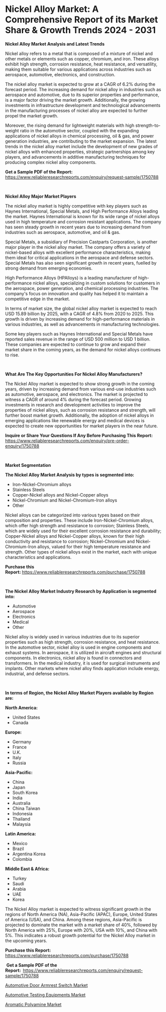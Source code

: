 <p><h1>Nickel Alloy Market: A Comprehensive Report of its Market Share & Growth Trends 2024 - 2031</h1></p><p><strong>Nickel Alloy Market Analysis and Latest Trends</strong></p>
<p><p>Nickel alloy refers to a metal that is composed of a mixture of nickel and other metals or elements such as copper, chromium, and iron. These alloys exhibit high strength, corrosion resistance, heat resistance, and versatility, making them suitable for various applications across industries such as aerospace, automotive, electronics, and construction.</p><p>The nickel alloy market is expected to grow at a CAGR of 6.2% during the forecast period. The increasing demand for nickel alloy in industries such as aerospace and automotive, due to its superior properties and performance, is a major factor driving the market growth. Additionally, the growing investments in infrastructure development and technological advancements in the manufacturing processes of nickel alloy are expected to further propel the market growth.</p><p>Moreover, the rising demand for lightweight materials with high strength-to-weight ratio in the automotive sector, coupled with the expanding applications of nickel alloys in chemical processing, oil & gas, and power generation industries, are contributing to the market expansion. The latest trends in the nickel alloy market include the development of new grades of nickel alloys with enhanced properties, strategic partnerships among key players, and advancements in additive manufacturing techniques for producing complex nickel alloy components.</p></p>
<p><strong>Get a Sample PDF of the Report:&nbsp;</strong> <a href="https://www.reliableresearchreports.com/enquiry/request-sample/1750788">https://www.reliableresearchreports.com/enquiry/request-sample/1750788</a></p>
<p>&nbsp;</p>
<p><strong>Nickel Alloy Major Market Players</strong></p>
<p><p>The nickel alloy market is highly competitive with key players such as Haynes International, Special Metals, and High Performance Alloys leading the market. Haynes International is known for its wide range of nickel alloys used in high temperature and corrosion resistant applications. The company has seen steady growth in recent years due to increasing demand from industries such as aerospace, automotive, and oil & gas.</p><p>Special Metals, a subsidiary of Precision Castparts Corporation, is another major player in the nickel alloy market. The company offers a variety of nickel-based alloys with excellent performance characteristics, making them ideal for critical applications in the aerospace and defense sectors. Special Metals has also seen significant growth in recent years, fuelled by strong demand from emerging economies.</p><p>High Performance Alloys (HPAlloys) is a leading manufacturer of high-performance nickel alloys, specializing in custom solutions for customers in the aerospace, power generation, and chemical processing industries. The company's focus on innovation and quality has helped it to maintain a competitive edge in the market.</p><p>In terms of market size, the global nickel alloy market is expected to reach USD 15.89 billion by 2025, with a CAGR of 4.8% from 2020 to 2025. This growth is driven by increasing demand for high-performance materials in various industries, as well as advancements in manufacturing technologies.</p><p>Some key players such as Haynes International and Special Metals have reported sales revenue in the range of USD 500 million to USD 1 billion. These companies are expected to continue to grow and expand their market share in the coming years, as the demand for nickel alloys continues to rise.</p></p>
<p>&nbsp;</p>
<p><strong>What Are The Key Opportunities For Nickel Alloy Manufacturers?</strong></p>
<p><p>The Nickel Alloy market is expected to show strong growth in the coming years, driven by increasing demand from various end-use industries such as automotive, aerospace, and electronics. The market is projected to witness a CAGR of around 4% during the forecast period. Growing investments in research and development activities to improve the properties of nickel alloys, such as corrosion resistance and strength, will further boost market growth. Additionally, the adoption of nickel alloys in emerging applications like renewable energy and medical devices is expected to create new opportunities for market players in the near future.</p></p>
<p><strong>Inquire or Share Your Questions If Any Before Purchasing This Report:</strong> <a href="https://www.reliableresearchreports.com/enquiry/pre-order-enquiry/1750788">https://www.reliableresearchreports.com/enquiry/pre-order-enquiry/1750788</a></p>
<p>&nbsp;</p>
<p><strong>Market Segmentation</strong></p>
<p><strong>The Nickel Alloy Market Analysis by types is segmented into:</strong></p>
<p><ul><li>Iron-Nickel-Chromium alloys</li><li>Stainless Steels</li><li>Copper-Nickel alloys and Nickel-Copper alloys</li><li>Nickel-Chromium and Nickel-Chromium-Iron alloys</li><li>Other</li></ul></p>
<p><p>Nickel alloys can be categorized into various types based on their composition and properties. These include Iron-Nickel-Chromium alloys, which offer high strength and resistance to corrosion; Stainless Steels, which are widely used for their excellent corrosion resistance and durability; Copper-Nickel alloys and Nickel-Copper alloys, known for their high conductivity and resistance to corrosion; Nickel-Chromium and Nickel-Chromium-Iron alloys, valued for their high temperature resistance and strength. Other types of nickel alloys exist in the market, each with unique characteristics and applications.</p></p>
<p><strong>Purchase this Report:&nbsp;</strong><a href="https://www.reliableresearchreports.com/purchase/1750788">https://www.reliableresearchreports.com/purchase/1750788</a></p>
<p>&nbsp;</p>
<p><strong>The Nickel Alloy Market Industry Research by Application is segmented into:</strong></p>
<p><ul><li>Automotive</li><li>Aerospace</li><li>Electronics</li><li>Medical</li><li>Other</li></ul></p>
<p><p>Nickel alloy is widely used in various industries due to its superior properties such as high strength, corrosion resistance, and heat resistance. In the automotive sector, nickel alloy is used in engine components and exhaust systems. In aerospace, it is utilized in aircraft engines and structural components. In electronics, nickel alloy is found in connectors and transformers. In the medical industry, it is used for surgical instruments and implants. Other markets where nickel alloy finds application include energy, industrial, and defense sectors.</p></p>
<p>&nbsp;</p>
<p><strong>In terms of Region, the Nickel Alloy Market Players available by Region are:</strong></p>
<p>
    <p> <strong> North America: </strong>
        <ul>
            <li>United States</li>
            <li>Canada</li>
        </ul>
        </p> 
    <p> <strong> Europe: </strong>
        <ul>
            <li>Germany</li>
            <li>France</li>
            <li>U.K.</li>
            <li>Italy</li>
            <li>Russia</li>
        </ul>
        </p> 
    <p> <strong> Asia-Pacific: </strong>
        <ul>
            <li>China</li>
            <li>Japan</li>
            <li>South Korea</li>
            <li>India</li>
            <li>Australia</li>
            <li>China Taiwan</li>
            <li>Indonesia</li>
            <li>Thailand</li>
            <li>Malaysia</li>
        </ul>
        </p> 
    <p> <strong> Latin America: </strong>
        <ul>
            <li>Mexico</li>
            <li>Brazil</li>
            <li>Argentina Korea</li>
            <li>Colombia</li>
        </ul>
        </p> 
    <p> <strong> Middle East & Africa: </strong>
        <ul>
            <li>Turkey</li>
            <li>Saudi</li>
            <li>Arabia</li>
            <li>UAE</li>
            <li>Korea</li>
        </ul>
    </p>
    </p>
<p><p>The Nickel Alloy market is expected to witness significant growth in the regions of North America (NA), Asia-Pacific (APAC), Europe, United States of America (USA), and China. Among these regions, Asia-Pacific is projected to dominate the market with a market share of 40%, followed by North America with 25%, Europe with 20%, USA with 10%, and China with 5%. This indicates a robust growth potential for the Nickel Alloy market in the upcoming years.</p></p>
<p><strong>Purchase this Report: </strong><a href="https://www.reliableresearchreports.com/purchase/1750788">https://www.reliableresearchreports.com/purchase/1750788</a></p>
<p>&nbsp;<strong>Get a Sample PDF of the Report:&nbsp;&nbsp;</strong><a href="https://www.reliableresearchreports.com/enquiry/request-sample/1750788">https://www.reliableresearchreports.com/enquiry/request-sample/1750788</a></p>
<p><strong></strong></p>
<p><p><a href="https://view.publitas.com/reportprime-1/automotive-door-armrest-switch-market-size-share-trends-analysis-report-by-application-regional-outlook-competitive-strategies-and-segment-forecasts-2024-2031/">Automotive Door Armrest Switch Market</a></p><p><a href="https://view.publitas.com/reportprime-1/automotive-testing-equipments-market-provides-a-comprehensive-analysis-including-a-macro-overview-of-the-market-as-well-as-micro-details-such-as-market-size-and-competitive-landscape/">Automotive Testing Equipments Market</a></p><p><a href="https://view.publitas.com/reportprime-1/aromatic-polyamine-market-size-global-industry-overview-market-segmentation-and-forecast-2024-to-2031/">Aromatic Polyamine Market</a></p></p>